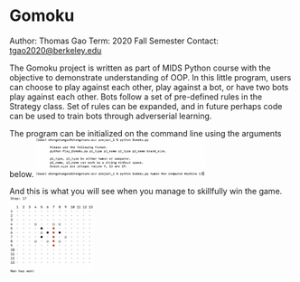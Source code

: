 # Gomoku

Author: Thomas Gao
Term: 2020 Fall Semester
Contact: tgao2020@berkeley.edu

The Gomoku project is written as part of MIDS Python course with the objective to demonstrate understanding of OOP. In this little program, users can choose to play against each other, play against a bot, or have two bots play against each other. Bots follow a set of pre-defined rules in the Strategy class. Set of rules can be expanded, and in future perhaps code can be used to train bots through adverserial learning. 

The program can be initialized on the command line using the arguments below.
<img src="/argument.png" alt="CL Arguments" width="300">

And this is what you will see when you manage to skillfully win the game.
<img src="/game_board.png" alt="Game Board" width="150">
